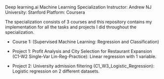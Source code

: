 Deep learning.ai 
Machine Learning Specialization 
Instructor: Andrew NJ 
University: Stanford 
Platform: Coursera 

The specialization consists of 3 courses and this repository contains my implementation for all the tasks and projects I did throughout the specialization.

- Course 1: (Supervised Machine Learning: Regression and Classification)

- Project 1: Profit Analysis and City Selection for Restaurant Expansion (C1-W2 Single-Var Lin-Reg-Practice): 
  Linear regression with 1 variable.
  

- Project 2: University admission filtering (C1_W3_Logistic_Regression):
  Logistic regression on 2 different datasets.
